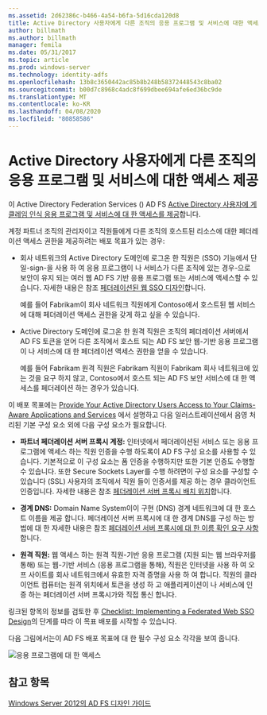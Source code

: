 ```yaml
---
ms.assetid: 2d62386c-b466-4a54-b6fa-5d16cda120d8
title: Active Directory 사용자에게 다른 조직의 응용 프로그램 및 서비스에 대한 액세스 제공
author: billmath
ms.author: billmath
manager: femila
ms.date: 05/31/2017
ms.topic: article
ms.prod: windows-server
ms.technology: identity-adfs
ms.openlocfilehash: 13b8c3650442ac85b8b248b58372448543c8ba02
ms.sourcegitcommit: b00d7c8968c4adc8f699dbee694afe6ed36bc9de
ms.translationtype: MT
ms.contentlocale: ko-KR
ms.lasthandoff: 04/08/2020
ms.locfileid: "80858586"
---
```

# <a name="provide-your-active-directory-users-access-to-the-applications-and-services-of-other-organizations"></a>Active Directory 사용자에게 다른 조직의 응용 프로그램 및 서비스에 대한 액세스 제공

이 Active Directory Federation Services \(\) AD FS [Active Directory 사용자에 게 클레임 인식 응용 프로그램 및 서비스에 대 한 액세스를 제공](Provide-Your-Active-Directory-Users-Access-to-Your-Claims-Aware-Applications-and-Services.md)합니다.  
  
계정 파트너 조직의 관리자이고 직원들에게 다른 조직의 호스트된 리소스에 대한 페더레이션 액세스 권한을 제공하려는 배포 목표가 있는 경우:  
  
-   회사 네트워크의 Active Directory 도메인에 로그온 한 직원은 \(SSO\) 기능에서 단일\-sign\-을 사용 하 여 응용 프로그램이 나 서비스가 다른 조직에 있는 경우\-으로 보안이 유지 되는 여러 웹 AD FS 기반 응용 프로그램 또는 서비스에 액세스할 수 있습니다. 자세한 내용은 참조 [페더레이션된 웹 SSO 디자인](Federated-Web-SSO-Design.md)합니다.  
  
    예를 들어 Fabrikam이 회사 네트워크 직원에게 Contoso에서 호스트된 웹 서비스에 대해 페더레이션 액세스 권한을 갖게 하고 싶을 수 있습니다.  
  
-   Active Directory 도메인에 로그온 한 원격 직원은 조직의 페더레이션 서버에서 AD FS 토큰을 얻어 다른 조직에서 호스트 되는 AD FS 보안 웹\-기반 응용 프로그램이 나 서비스에 대 한 페더레이션 액세스 권한을 얻을 수 있습니다.  
  
    예를 들어 Fabrikam 원격 직원은 Fabrikam 직원이 Fabrikam 회사 네트워크에 있는 것을 요구 하지 않고, Contoso에서 호스트 되는 AD FS 보안 서비스에 대 한 액세스를 페더레이션 하는 경우가 있습니다.  
  
이 배포 목표에는 [Provide Your Active Directory Users Access to Your Claims-Aware Applications and Services](Provide-Your-Active-Directory-Users-Access-to-Your-Claims-Aware-Applications-and-Services.md) 에서 설명하고 다음 일러스트레이션에서 음영 처리된 기본 구성 요소 외에 다음 구성 요소가 필요합니다.  
  
-   **파트너 페더레이션 서버 프록시 계정:** 인터넷에서 페더레이션된 서비스 또는 응용 프로그램에 액세스 하는 직원 인증을 수행 하도록이 AD FS 구성 요소를 사용할 수 있습니다. 기본적으로 이 구성 요소는 폼 인증을 수행하지만 또한 기본 인증도 수행할 수 있습니다. 또한 Secure Sockets Layer를 수행 하려면이 구성 요소를 구성할 수 있습니다 \(SSL\) 사용자의 조직에서 직원 들이 인증서를 제공 하는 경우 클라이언트 인증입니다. 자세한 내용은 참조 [페더레이션 서버 프록시 배치 위치](Where-to-Place-a-Federation-Server-Proxy.md)합니다.  
  
-   **경계 DNS:** Domain Name System이이 구현 \(DNS\) 경계 네트워크에 대 한 호스트 이름을 제공 합니다. 페더레이션 서버 프록시에 대 한 경계 DNS를 구성 하는 방법에 대 한 자세한 내용은 참조 [페더레이션 서버 프록시에 대 한 이름 확인 요구 사항](Name-Resolution-Requirements-for-Federation-Server-Proxies.md)합니다.  
  
-   **원격 직원:** 웹 액세스 하는 원격 직원\-기반 응용 프로그램 \(지원 되는 웹 브라우저를 통해\) 또는 웹\-기반 서비스 \(응용 프로그램을 통해\), 직원은 인터넷을 사용 하 여 오프 사이트를 회사 네트워크에서 유효한 자격 증명을 사용 하 여 합니다. 직원의 클라이언트 컴퓨터는 원격 위치에서 토큰을 생성 하 고 애플리케이션이 나 서비스에 인증 하는 페더레이션 서버 프록시가와 직접 통신 합니다.  
  
링크된 항목의 정보를 검토한 후 [Checklist: Implementing a Federated Web SSO Design](../../ad-fs/deployment/Checklist--Implementing-a-Federated-Web-SSO-Design.md)의 단계를 따라 이 목표 배포를 시작할 수 있습니다.  
  
다음 그림에서는이 AD FS 배포 목표에 대 한 필수 구성 요소 각각을 보여 줍니다.  
  
![응용 프로그램에 대 한 액세스](media/50af4837-31e0-451f-a942-e705c2300065.gif)  
  
## <a name="see-also"></a>참고 항목
[Windows Server 2012의 AD FS 디자인 가이드](AD-FS-Design-Guide-in-Windows-Server-2012.md)
